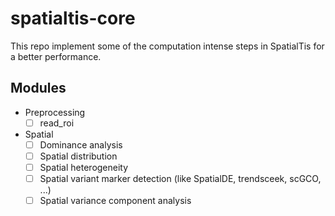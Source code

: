 # spatialtis-core

This repo implement some of the computation intense steps in SpatialTis
for a better performance.

## Modules
- Preprocessing
    - [ ] read_roi
- Spatial
    - [ ] Dominance analysis
    - [ ] Spatial distribution
    - [ ] Spatial heterogeneity
    - [ ] Spatial variant marker detection (like SpatialDE, trendsceek, scGCO, ...)
    - [ ] Spatial variance component analysis